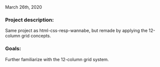 March 26th, 2020

### Project description:

Same project as html-css-resp-wannabe, but remade by applying the 12-column grid concepts.

### Goals:

Further familiarize with the 12-column grid system.
